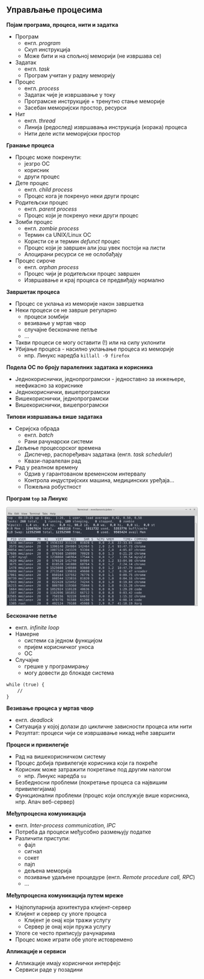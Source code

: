 ## Управљање процесима

**Појам програма, процеса, нити и задатка**

- Програм
	- енгл. *program*
	- Скуп инструкција
	- Може бити и на спољној меморији (не извршава се)
- Задатак
	- енгл. *task*
	- Програм учитан у радну меморију
- Процес
	- енгл. *process*
	- Задатак чије је извршавање у току
	- Програмске инструкције + тренутно стање меморије
	- Засебан меморијски простор, ресурси
- Нит
	- енгл. *thread*
	- Линија (редослед) извршавања инструкција (корака) процеса
	- Нити деле исти меморијски простор

**Гранање процеса**

- Процес може покренути:
	- језгро ОС
	- корисник
	- други процес
- Дете процес
	- енгл. *child process*
	- Процес кога је покренуо неки други процес
- Родитељски процес
	- енгл. *parent process*
	- Процес који је покренуо неки други процес
- Зомби процес
	- енгл. *zombie process*
	- Термин са UNIX/Linux ОС
	- Користи се и термин *defunct* процес
	- Процес који је завршен али још увек постоји на листи
	- Алоцирани ресурси се не ослобађају
- Процес сироче
	- енгл. *orphan process*
	- Процес чији је родитељски процес завршен
	- Извршавање и крај процеса се предвиђају нормално

**Завршетак процеса**

- Процес се уклања из меморије након завршетка
- Неки процеси се не заврше регуларно
	- процеси зомбији
	- везивање у мртав чвор
	- случајне бесконачне петље
	- ...
- Такви процеси се могу оставити (!) или на силу уклонити
- Убијање процеса - насилно уклањање процеса из меморије
	- нпр. Линукс наредба `killall -9 firefox`

**Подела ОС по броју паралелних задатака и корисника**

- Једнокориснички, једнопрограмски - једноставно за инжењере, неефикасно за кориснике
- Једнокориснички, вишепрограмски
- Вишекориснички, једнопрограмски
- Вишекориснички, вишепрограмски

**Типови извршавања више задатака**

- Серијска обрада
	- енгл. *batch*
	- Рани рачунарски системи
- Дељење процесорског времена
	- Диспечер, распоређивач задатака (енгл. *task scheduler*)
	- Квази-паралелан рад
- Рад у реалном времену
	- Одзив у гарантованом временском интервалу
	- Контрола индустријских машина, медицинских уређаја...
	- Пожељна робустност

**Програм `top` за Линукс**

![Програм top за Линукс](../../../assets/top.png)

**Бесконачне петље**

- енгл. *infinite loop*
- Намерне
	- системи са једном функцијом
	- пријем корисничког уноса
	- ОС
- Случајне
	- грешке у програмирању
	- могу довести до блокаде система

```
while (true) {
	//
}
```

**Везивање процеса у мртав чвор**

- енгл. *deadlock*
- Ситуација у којој долази до цикличне зависности процеса или нити
- Резултат: процеси чији се извршавање никад неће завршити

**Процеси и привилегије**

- Рад на вишекорисничком систему
- Процес добија привилегије корисника који га покреће
- Корисник може затражити покретање под другим налогом
	- нпр. Линукс наредба `su`
- Безбедносни проблеми (покретање процеса са највишим привилегијама)
- Функционални проблеми (процес који опслужује више корисника, нпр. Апач веб-сервер)

**Међупроцесна комуникација**

- енгл. *Inter-process communication, IPC*
- Потреба да процеси међусобно размењују податке
- Различити приступи:
	- фајл
	- сигнал
	- сокет
	- пајп
	- дељена меморија
	- позивање удаљене процедуре (енгл. *Remote procedure call, RPC*)
	- ...

**Међупроцесна комуникација путем мреже**

- Најпопуларнија архитектура клијент-сервер
- Клијент и сервер су улоге процеса
	- Клијент је онај који тражи услугу
	- Сервер је онај који пружа услугу
- Улоге се често приписују рачунарима
- Процес може играти обе улоге истовремено

**Апликације и сервиси**

- Апликације имају кориснички интерфејс
- Сервиси раде у позадини
